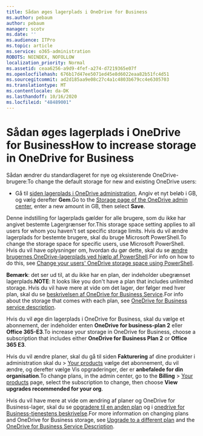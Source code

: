 ```yaml
---
title: Sådan øges lagerplads i OneDrive for Business
ms.author: pebaum
author: pebaum
manager: scotv
ms.date: ''
ms.audience: ITPro
ms.topic: article
ms.service: o365-administration
ROBOTS: NOINDEX, NOFOLLOW
localization_priority: Normal
ms.assetid: ceaa6256-a9d9-4fef-a274-d7219365e07f
ms.openlocfilehash: 676b17d47ee5071ed45e8d6022eaa82b51fc4d51
ms.sourcegitcommit: ad2d185aa9e08c27c4a1c4803b679cc4e6305703
ms.translationtype: MT
ms.contentlocale: da-DK
ms.lasthandoff: 10/16/2020
ms.locfileid: "48489001"
---
```

# <a name="how-to-increase-storage-in-onedrive-for-business"></a><span data-ttu-id="db0ca-102">Sådan øges lagerplads i OneDrive for Business</span><span class="sxs-lookup"><span data-stu-id="db0ca-102">How to increase storage in OneDrive for Business</span></span>

<span data-ttu-id="db0ca-103">Sådan ændrer du standardlageret for nye og eksisterende OneDrive-brugere:</span><span class="sxs-lookup"><span data-stu-id="db0ca-103">To change the default storage for new and existing OneDrive users:</span></span>
  
- <span data-ttu-id="db0ca-104">Gå til [siden lagerplads i OneDrive administration](https://admin.onedrive.com/?v=StorageSettings), Angiv et nyt beløb i GB, og vælg derefter **Gem**.</span><span class="sxs-lookup"><span data-stu-id="db0ca-104">Go to the [Storage page of the OneDrive admin center](https://admin.onedrive.com/?v=StorageSettings), enter a new amount in GB, then select **Save**.</span></span>

<span data-ttu-id="db0ca-105">Denne indstilling for lagerplads gælder for alle brugere, som du ikke har angivet bestemte Lagergrænser for.</span><span class="sxs-lookup"><span data-stu-id="db0ca-105">This storage space setting applies to all users for whom you haven't set specific storage limits.</span></span> <span data-ttu-id="db0ca-106">Hvis du vil ændre lagerplads for bestemte brugere, skal du bruge Microsoft PowerShell.</span><span class="sxs-lookup"><span data-stu-id="db0ca-106">To change the storage space for specific users, use Microsoft PowerShell.</span></span> <span data-ttu-id="db0ca-107">Hvis du vil have oplysninger om, hvordan du gør dette, skal du se [ændre brugernes OneDrive-lagerplads ved hjælp af PowerShell](https://docs.microsoft.com/onedrive/change-user-storage).</span><span class="sxs-lookup"><span data-stu-id="db0ca-107">For info on how to do this, see [Change your users' OneDrive storage space using PowerShell](https://docs.microsoft.com/onedrive/change-user-storage).</span></span>

<span data-ttu-id="db0ca-108">**Bemærk**: det ser ud til, at du ikke har en plan, der indeholder ubegrænset lagerplads.</span><span class="sxs-lookup"><span data-stu-id="db0ca-108">**NOTE**: It looks like you don't have a plan that includes unlimited storage.</span></span> <span data-ttu-id="db0ca-109">Hvis du vil have mere at vide om det lager, der følger med hver plan, skal du se [beskrivelsen af OneDrive for Business Service](https://docs.microsoft.com/office365/servicedescriptions/onedrive-for-business-service-description).</span><span class="sxs-lookup"><span data-stu-id="db0ca-109">For info about the storage that comes with each plan, see [OneDrive for Business service description](https://docs.microsoft.com/office365/servicedescriptions/onedrive-for-business-service-description).</span></span>
  
<span data-ttu-id="db0ca-110">Hvis du vil øge din lagerplads i OneDrive for Business, skal du vælge et abonnement, der indeholder enten **OneDrive for business-plan 2** eller **Office 365-E3**.</span><span class="sxs-lookup"><span data-stu-id="db0ca-110">To increase your storage in OneDrive for Business, choose a subscription that includes either **OneDrive for Business Plan 2** or **Office 365 E3**.</span></span>
  
<span data-ttu-id="db0ca-111">Hvis du vil ændre planer, skal du gå til siden **Fakturering** af dine produkter i administration skal du \> [Your products](https://go.microsoft.com/fwlink/p/?linkid=842054) vælge det abonnement, du vil ændre, og derefter vælge Vis opgraderinger, der er **anbefalede for din organisation**.</span><span class="sxs-lookup"><span data-stu-id="db0ca-111">To change plans, in the admin center, go to the **Billing** \> [Your products](https://go.microsoft.com/fwlink/p/?linkid=842054) page, select the subscription to change, then choose **View upgrades recommended for your org**.</span></span>
  
<span data-ttu-id="db0ca-112">Hvis du vil have mere at vide om ændring af planer og OneDrive for Business-lager, skal du se [opgradere til en anden plan](https://docs.microsoft.com/microsoft-365/commerce/subscriptions/upgrade-to-different-plan) og i [onedrive for Business-tjenestens beskrivelse](https://docs.microsoft.com/office365/servicedescriptions/onedrive-for-business-service-description).</span><span class="sxs-lookup"><span data-stu-id="db0ca-112">For more information on changing plans and OneDrive for Business storage, see [Upgrade to a different plan](https://docs.microsoft.com/microsoft-365/commerce/subscriptions/upgrade-to-different-plan) and the [OneDrive for Business Service Description](https://docs.microsoft.com/office365/servicedescriptions/onedrive-for-business-service-description).</span></span>